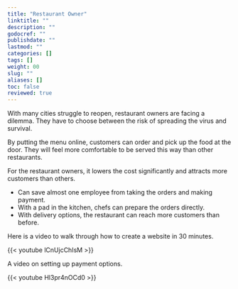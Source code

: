 ```yaml
---
title: "Restaurant Owner"
linktitle: ""
description: ""
godocref: ""
publishdate: ""
lastmod: ""
categories: []
tags: []
weight: 00
slug: ""
aliases: []
toc: false
reviewed: true
---
```


With many cities struggle to reopen, restaurant owners are facing a dilemma. They have to choose between the risk of spreading the virus and survival.  

By putting the menu online, customers can order and pick up the food at the door. They will feel more comfortable to be served this way than other restaurants. 

For the restaurant owners, it lowers the cost significantly and attracts more customers than others. 

* Can save almost one employee from taking the orders and making payment. 
* With a pad in the kitchen, chefs can prepare the orders directly.
* With delivery options, the restaurant can reach more customers than before.

Here is a video to walk through how to create a website in 30 minutes. 


{{< youtube lCnUjcChIsM >}}


A video on setting up payment options. 


{{< youtube Hl3pr4nOCd0 >}}


